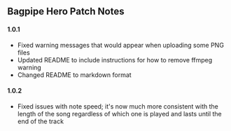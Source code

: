 ## **Bagpipe Hero Patch Notes**

#### **1.0.1**
- Fixed warning messages that would appear when uploading some PNG files
- Updated README to include instructions for how to remove ffmpeg warning
- Changed README to markdown format

#### **1.0.2**
- Fixed issues with note speed; it's now much more consistent with the length of
the song regardless of which one is played and lasts until the end of the track